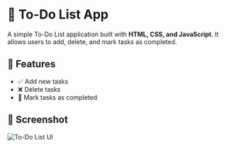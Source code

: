 # 📝 To-Do List App

A simple To-Do List application built with **HTML, CSS, and JavaScript**. It allows users to add, delete, and mark tasks as completed.

## 🌟 Features
- ✅ Add new tasks  
- ❌ Delete tasks  
- 🏁 Mark tasks as completed

## 📝 Screenshot
![To-Do List UI](screenshots/todo.png)
